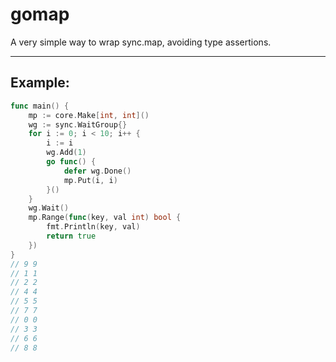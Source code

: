 # gomap
A very simple way to wrap sync.map, avoiding type assertions.


---
## Example:


```go
func main() {
    mp := core.Make[int, int]()
    wg := sync.WaitGroup{}
    for i := 0; i < 10; i++ {
        i := i
        wg.Add(1)
        go func() {
            defer wg.Done()
            mp.Put(i, i)
        }()
    }
    wg.Wait()
    mp.Range(func(key, val int) bool {
        fmt.Println(key, val)
        return true
    })
}
// 9 9
// 1 1
// 2 2
// 4 4
// 5 5
// 7 7
// 0 0
// 3 3
// 6 6
// 8 8
```

